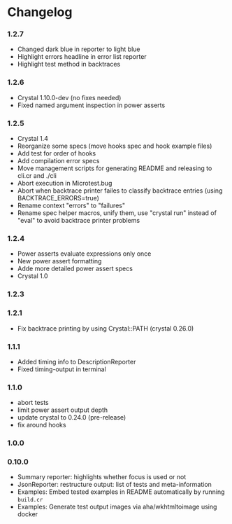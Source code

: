 # Changelog

### 1.2.7

- Changed dark blue in reporter to light blue
- Highlight errors headline in error list reporter
- Highlight test method in backtraces

### 1.2.6

- Crystal 1.10.0-dev (no fixes needed)
- Fixed named argument inspection in power asserts

### 1.2.5

- Crystal 1.4
- Reorganize some specs (move hooks spec and hook example files)
- Add test for order of hooks
- Add compilation error specs
- Move management scripts for generating README and releasing to cli.cr and ./cli
- Abort execution in Microtest.bug
- Abort when backtrace printer failes to classify backtrace entries (using BACKTRACE_ERRORS=true)
- Rename context "errors" to "failures"
- Rename spec helper macros, unify them, use "crystal run" instead of "eval" to avoid backtrace printer problems

### 1.2.4

- Power asserts evaluate expressions only once
- New power assert formatting
- Adde more detailed power assert specs
- Crystal 1.0

### 1.2.3

### 1.2.1

- Fix backtrace printing by using Crystal::PATH (crystal 0.26.0)

### 1.1.1

- Added timing info to DescriptionReporter
- Fixed timing-output in terminal

### 1.1.0

- abort tests
- limit power assert output depth
- update crystal to 0.24.0 (pre-release)
- fix around hooks

### 1.0.0

### 0.10.0

- Summary reporter: highlights whether focus is used or not
- JsonReporter: restructure output: list of tests and meta-information
- Examples: Embed tested examples in README automatically by running `build.cr`
- Examples: Generate test output images via aha/wkhtmltoimage using docker
